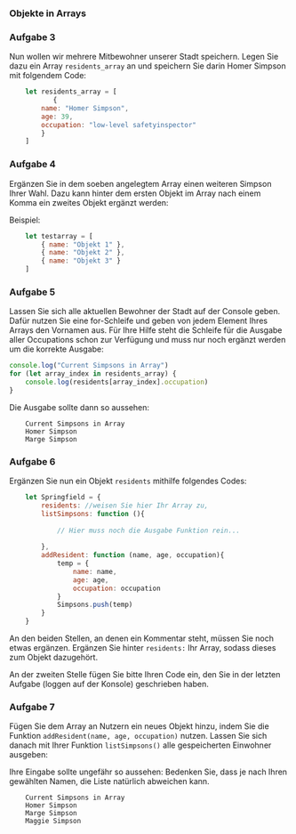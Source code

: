 ### Objekte in Arrays

### Aufgabe 3
Nun wollen wir mehrere Mitbewohner unserer Stadt speichern. 
Legen Sie dazu ein Array `residents_array` an und speichern Sie darin Homer Simpson mit folgendem Code:

~~~ js
    let residents_array = [
           {
        name: "Homer Simpson",
        age: 39,
        occupation: "low-level safetyinspector"
        }
    ]
~~~


### Aufgabe 4
Ergänzen Sie in dem soeben angelegtem Array einen weiteren Simpson Ihrer Wahl.
Dazu kann hinter dem ersten Objekt im Array nach einem Komma ein zweites Objekt ergänzt werden:

Beispiel: 
~~~ js
    let testarray = [
        { name: "Objekt 1" },
        { name: "Objekt 2" },
        { name: "Objekt 3" }
    ]
~~~

### Aufgabe 5

Lassen Sie sich alle aktuellen Bewohner der Stadt auf der Console geben. 
Dafür nutzen Sie eine for-Schleife und geben von jedem Element Ihres Arrays den Vornamen aus.
Für Ihre Hilfe steht die Schleife für die Ausgabe aller Occupations schon zur Verfügung und muss nur noch ergänzt werden um die korrekte Ausgabe:

~~~ js
console.log("Current Simpsons in Array")
for (let array_index in residents_array) {
    console.log(residents[array_index].occupation)
}

~~~

Die Ausgabe sollte dann so aussehen:
~~~ shell    
    Current Simpsons in Array
    Homer Simpson
    Marge Simpson
~~~




### Aufgabe 6
Ergänzen Sie nun ein Objekt `residents` mithilfe folgendes Codes:

~~~ js
    let Springfield = {
        residents: //weisen Sie hier Ihr Array zu,
        listSimpsons: function (){
            
            // Hier muss noch die Ausgabe Funktion rein...
            
        },
        addResident: function (name, age, occupation){
            temp = {
                name: name,
                age: age,
                occupation: occupation
            }
            Simpsons.push(temp)
        }
    }
~~~

An den beiden Stellen, an denen ein Kommentar steht, müssen Sie noch etwas ergänzen. Ergänzen Sie hinter `residents:` Ihr Array, sodass dieses zum Objekt dazugehört.

An der zweiten Stelle fügen Sie bitte Ihren Code ein, den Sie in der letzten Aufgabe (loggen auf der Konsole) geschrieben haben.



### Aufgabe 7
Fügen Sie dem Array an Nutzern ein neues Objekt hinzu, indem Sie die Funktion `addResident(name, age, occupation)` nutzen.
Lassen Sie sich danach mit Ihrer Funktion `listSimpsons()`  alle gespeicherten Einwohner ausgeben:

Ihre Eingabe sollte ungefähr so aussehen: 
Bedenken Sie, dass je nach Ihren gewählten Namen, die Liste natürlich abweichen kann.

~~~ shell    
    Current Simpsons in Array
    Homer Simpson
    Marge Simpson
    Maggie Simpson
~~~
